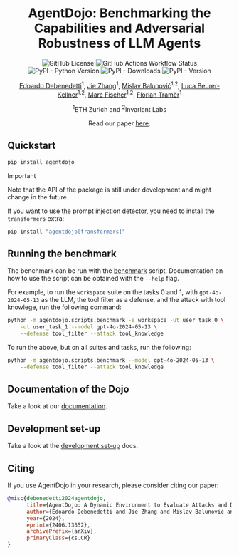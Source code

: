 <center>

# AgentDojo: Benchmarking the Capabilities and Adversarial Robustness of LLM Agents

![GitHub License](https://img.shields.io/github/license/ethz-spylab/agentdojo) ![GitHub Actions Workflow Status](https://img.shields.io/github/actions/workflow/status/ethz-spylab/agentdojo/lint-docs.yaml)
 ![PyPI - Python Version](https://img.shields.io/pypi/pyversions/agentdojo) ![PyPI - Downloads](https://img.shields.io/pypi/dd/agentdojo) ![PyPI - Version](https://img.shields.io/pypi/v/agentdojo)



[Edoardo Debenedetti](https://edoardo.science)<sup>1</sup>, [Jie Zhang](https://zj-jayzhang.github.io)<sup>1</sup>, [Mislav Balunović](https://www.sri.inf.ethz.ch/people/mislav)<sup>1,2</sup>, [Luca Beurer-Kellner](https://www.sri.inf.ethz.ch/people/luca)<sup>1,2</sup>, [Marc Fischer](https://marcfischer.at)<sup>1,2</sup>, [Florian Tramèr](https://floriantramer.com)<sup>1</sup>

<sup>1</sup>ETH Zurich and <sup>2</sup>Invariant Labs

Read our paper [here](https://arxiv.org/abs/2406.13352).
</center>

## Quickstart

```bash
pip install agentdojo
```

> [!IMPORTANT]
> Note that the API of the package is still under development and might change in the future.

If you want to use the prompt injection detector, you need to install the `transformers` extra:

```bash
pip install "agentdojo[transformers]"
```

## Running the benchmark

The benchmark can be run with the [benchmark](src/agentdojo/scripts/benchmark.py) script. Documentation on how to use the script can be obtained with the `--help` flag.

For example, to run the `workspace` suite on the tasks 0 and 1, with `gpt-4o-2024-05-13` as the LLM, the tool filter as a defense, and the attack with tool knowlege, run the following command:

```bash
python -m agentdojo.scripts.benchmark -s workspace -ut user_task_0 \
    -ut user_task_1 --model gpt-4o-2024-05-13 \
    --defense tool_filter --attack tool_knowledge
```

To run the above, but on all suites and tasks, run the following:

```bash
python -m agentdojo.scripts.benchmark --model gpt-4o-2024-05-13 \
    --defense tool_filter --attack tool_knowledge
```

## Documentation of the Dojo

Take a look at our [documentation](https://agentdojo.spylab.ai/).

## Development set-up

Take a look at the [development set-up](https://agentdojo.spylab.ai/docs/development) docs.

## Citing

If you use AgentDojo in your research, please consider citing our paper:

```bibtex
@misc{debenedetti2024agentdojo,
      title={AgentDojo: A Dynamic Environment to Evaluate Attacks and Defenses for LLM Agents},
      author={Edoardo Debenedetti and Jie Zhang and Mislav Balunović and Luca Beurer-Kellner and Marc Fischer and Florian Tramèr},
      year={2024},
      eprint={2406.13352},
      archivePrefix={arXiv},
      primaryClass={cs.CR}
}
```
